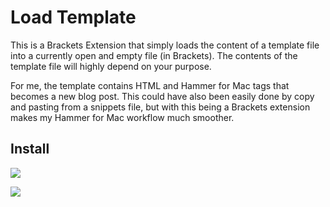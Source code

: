 # Load Template

This is a Brackets Extension that simply loads the content of a template file into a currently open and empty file (in Brackets). The contents of the template file will highly depend on your purpose. 

For me, the template contains HTML and Hammer for Mac tags that becomes a new blog post. This could have also been easily done by copy and pasting from a snippets file, but with this being a Brackets extension makes my Hammer for Mac workflow much smoother. 

## Install

![](https://i.imgur.com/uP5Ps08.png)

![](https://i.imgur.com/JYjghFt.gif)
